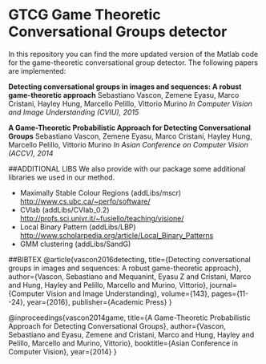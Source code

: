 GTCG
Game Theoretic Conversational Groups detector
=====
In this repository you can find the more updated version of the Matlab code for the game-theoretic conversational group detector. 
The following papers are implemented:

**Detecting conversational groups in images and sequences: A robust game-theoretic approach**
Sebastiano Vascon, Zemene Eyasu, Marco Cristani, Hayley Hung, Marcello Pelillo, Vittorio Murino
*In Computer Vision and Image Understanding (CVIU), 2015*

**A Game-Theoretic Probabilistic Approach for Detecting Conversational Groups**
Sebastiano Vascon, Zemene Eyasu, Marco Cristani, Hayley Hung, Marcello Pelillo, Vittorio Murino
*In Asian Conference on Computer Vision (ACCV), 2014*

##ADDITIONAL LIBS
We also provide with our package some additional libraries we used in our method. 
- Maximally Stable Colour Regions (addLibs/mscr) http://www.cs.ubc.ca/~perfo/software/
- CVlab (addLibs/CVlab_0.2) http://profs.sci.univr.it/~fusiello/teaching/visione/
- Local Binary Pattern (addLibs/LBP) http://www.scholarpedia.org/article/Local_Binary_Patterns
- GMM clustering (addLibs/SandG)

##BIBTEX
@article{vascon2016detecting,
  title={Detecting conversational groups in images and sequences: A robust game-theoretic approach},
  author={Vascon, Sebastiano and Mequanint, Eyasu Z and Cristani, Marco and Hung, Hayley and Pelillo, Marcello and Murino, Vittorio},
  journal={Computer Vision and Image Understanding},
  volume={143},
  pages={11--24},
  year={2016},
  publisher={Academic Press}
}

@inproceedings{vascon2014game,
  title={A Game-Theoretic Probabilistic Approach for Detecting Conversational Groups},
  author={Vascon, Sebastiano and Eyasu, Zemene and Cristani, Marco and Hung, Hayley and Pelillo, Marcello and Murino, Vittorio},
  booktitle={Asian Conference in Computer Vision},
  year={2014}
}
